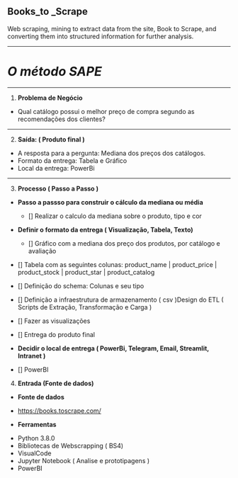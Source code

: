 ## **Books_to _Scrape**
 Web scraping, mining to extract data from the site, Book to Scrape, and converting them into structured information for further analysis.
***
# _**O método SAPE**_
***
1.	**Problema de Negócio**
- Qual catálogo possui o melhor preço de compra segundo as recomendações dos clientes?
***
2.	**Saída: ( Produto final )**
- A resposta para a pergunta: Mediana dos preços dos catálogos.
- Formato da entrega: Tabela e Gráfico
- Local da entrega: PowerBi
***
3.	**Processo ( Passo a Passo )**
- **Passo a passso para construir o cálculo da mediana ou média**
   - [] Realizar o calculo da mediana sobre o produto, tipo e cor

- **Definir o formato da entrega ( Visualização, Tabela, Texto)**
   - [] Gráfico com a mediana dos preço dos produtos, por catálogo e avaliação 
- [] Tabela com as seguintes colunas: product_name | product_price | product_stock | product_star | product_catalog
- [] Definição do schema: Colunas e seu tipo
- [] Definição a infraestrutura de armazenamento ( csv )Design do ETL ( Scripts de Extração, Transformação e Carga )
- [] Fazer as visualizações
- [] Entrega do produto final

- **Decidir o local de entrega ( PowerBi, Telegram, Email, Streamlit, Intranet )**
- [] PowerBI

4.	**Entrada (Fonte de dados)**

- **Fonte de dados**
* https://books.toscrape.com/

- **Ferramentas**
* Python 3.8.0
* Bibliotecas de Webscrapping ( BS4)
* VisualCode
* Jupyter Notebook ( Analise e prototipagens )
* PowerBI
